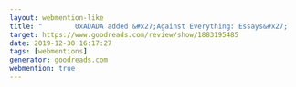 ```yaml
---
layout: webmention-like
title: "        0xADADA added &#x27;Against Everything: Essays&#x27;      "
target: https://www.goodreads.com/review/show/1883195485
date: 2019-12-30 16:17:27
tags: [webmentions]
generator: goodreads.com
webmention: true
---
```

